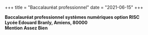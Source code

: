 +++
title = "Baccalauréat professionnel"
date = "2021-06-15"
+++

**Baccalauréat professionnel systèmes numériques option RISC**                 
**Lycée Edouard Branly, Amiens, 80000**                                                                                  
**Mention Assez Bien**